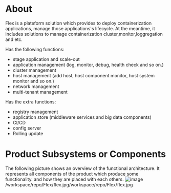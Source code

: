 # About
Flex is a plateform solution which provides to deploy containerization applications, manage those applications's lifecycle. At the meantime, it includes solutions to manage containerization cluster,monitor,loggregation and etc.

Has the following functions:

* stage application and scale-out
* application management (log, monitor, debug, health check and so on.)
* cluster management
* host management (add host, host component monitor, host system monitor and so on.)
* network management
* multi-tenant management

Has the extra functions:

* registry management
* application store (middleware services and big data components)
* CI/CD
* config server
* Rolling update

# Product Subsystems or Components
The following picture shows an overview of the functional architecture. It represents all components of the product which produce some functionality. and how they are placed with each others.
![image](http://github.com/fanfanbj/flex/flex.jpg)/workspace/repo/Flex/flex.jpg/workspace/repo/Flex/flex.jpg